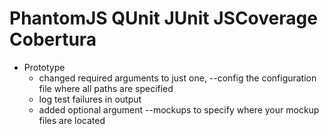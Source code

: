 # PhantomJS QUnit JUnit JSCoverage Cobertura

* Prototype
    * changed required arguments to just one, --config the configuration file where all paths are specified
    * log test failures in output
    * added optional argument --mockups to specify where your mockup files are located